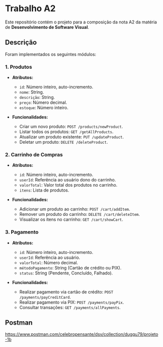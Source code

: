 # Trabalho A2

Este repositório contém o projeto para a composição da nota A2 da matéria de **Desenvolvimento de Software Visual**.

## Descrição

Foram implementados os seguintes módulos:

### 1. Produtos

- **Atributos:**
  - `id`: Número inteiro, auto-incremento.
  - `nome`: String.
  - `descrição`: String.
  - `preço`: Número decimal.
  - `estoque`: Número inteiro.

- **Funcionalidades:**
  - Criar um novo produto: `POST /products/newProduct`.
  - Listar todos os produtos: `GET /getAllProducts`.
  - Atualizar um produto existente: `PUT /updateProduct`.
  - Deletar um produto: `DELETE /deleteProduct`.

### 2. Carrinho de Compras

- **Atributos:**
  - `id`: Número inteiro, auto-incremento.
  - `userId`: Referência ao usuário dono do carrinho.
  - `valorTotal`: Valor total dos produtos no carrinho.
  - `itens`: Lista de produtos.

- **Funcionalidades:**
  - Adicionar um produto ao carrinho: `POST /cart/addItem`.
  - Remover um produto do carrinho: `DELETE /cart/deleteItem`.
  - Visualizar os itens no carrinho: `GET /cart/showCart`.

### 3. Pagamento

- **Atributos:**
  - `id`: Número inteiro, auto-incremento.
  - `userId`: Referência ao usuário.
  - `valorTotal`: Número decimal.
  - `métodoPagamento`: String (Cartão de crédito ou PIX).
  - `status`: String (Pendente, Concluído, Falhado).

- **Funcionalidades:**
  - Realizar pagamento via cartão de crédito: `POST /payments/payCreditCard`.
  - Realizar pagamento via PIX: `POST /payments/payPix`.
  - Consultar transações: `GET /payments/allPayments`.

## Postman

https://www.postman.com/celebropensante/dsv/collection/dugqu79/projeto-1b
